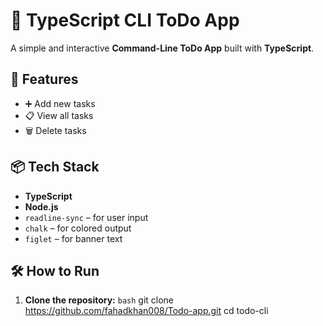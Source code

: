 # 📝 TypeScript CLI ToDo App

A simple and interactive **Command-Line ToDo App** built with **TypeScript**.  

## 🚀 Features

- ➕ Add new tasks  
- 📋 View all tasks   
- 🗑️ Delete tasks  

## 📦 Tech Stack

- **TypeScript**
- **Node.js**
- `readline-sync` – for user input  
- `chalk` – for colored output  
- `figlet` – for banner text  

## 🛠️ How to Run

1. **Clone the repository:**
```bash```
git clone https://github.com/fahadkhan008/Todo-app.git
cd todo-cli

